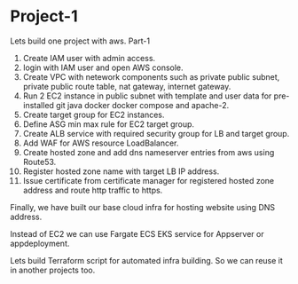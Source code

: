 # Project-1
 Lets build one project with aws. 
 Part-1
1. Create IAM user with admin access.
2. login with IAM user and open AWS console.
3. Create VPC with netework components such as private public subnet, private public route table, nat gateway, internet gateway.
4. Run 2 EC2 instance in public subnet with template and user data for pre-installed git java docker docker compose and apache-2.
5. Create target group for EC2 instances.
6. Define ASG min max rule for EC2 target group.
7. Create ALB service with required security group for LB and target group.
8. Add WAF for AWS resource LoadBalancer.
9. Create hosted zone and add dns nameserver entries from aws using Route53.
10. Register hosted zone name with target LB IP address.
11. Issue certificate from certificate manager for registered hosted zone address and route http traffic to https.

Finally, we have built our base cloud infra for hosting website using DNS address.

Instead of EC2 we can use Fargate ECS EKS service for Appserver or appdeployment.

Lets build Terraform script for automated infra building. So we can reuse it in another projects too.

